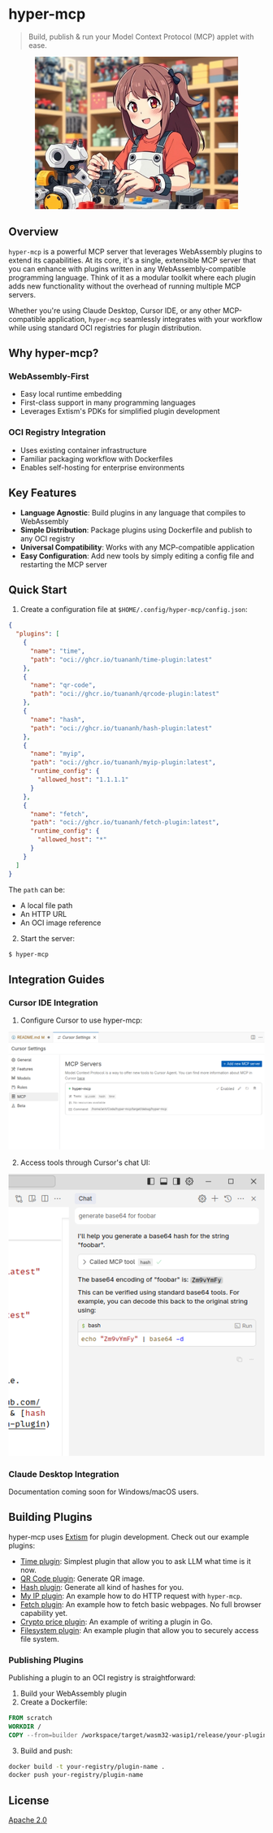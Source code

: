 # hyper-mcp

> Build, publish & run your Model Context Protocol (MCP) applet with ease.

<p align="center">
  <img src="./assets/ai.jpg" style="height: 300px;">
</p>

## Overview

`hyper-mcp` is a powerful MCP server that leverages WebAssembly plugins to extend its capabilities. At its core, it's a single, extensible MCP server that you can enhance with plugins written in any WebAssembly-compatible programming language. Think of it as a modular toolkit where each plugin adds new functionality without the overhead of running multiple MCP servers.

Whether you're using Claude Desktop, Cursor IDE, or any other MCP-compatible application, `hyper-mcp` seamlessly integrates with your workflow while using standard OCI registries for plugin distribution.

## Why hyper-mcp?

### WebAssembly-First

- Easy local runtime embedding
- First-class support in many programming languages
- Leverages Extism's PDKs for simplified plugin development

### OCI Registry Integration

- Uses existing container infrastructure
- Familiar packaging workflow with Dockerfiles
- Enables self-hosting for enterprise environments

## Key Features

- **Language Agnostic**: Build plugins in any language that compiles to WebAssembly
- **Simple Distribution**: Package plugins using Dockerfile and publish to any OCI registry
- **Universal Compatibility**: Works with any MCP-compatible application
- **Easy Configuration**: Add new tools by simply editing a config file and restarting the MCP server

## Quick Start

1. Create a configuration file at `$HOME/.config/hyper-mcp/config.json`:

```json
{
  "plugins": [
    {
      "name": "time",
      "path": "oci://ghcr.io/tuananh/time-plugin:latest"
    },
    {
      "name": "qr-code",
      "path": "oci://ghcr.io/tuananh/qrcode-plugin:latest"
    },
    {
      "name": "hash",
      "path": "oci://ghcr.io/tuananh/hash-plugin:latest"
    },
    {
      "name": "myip",
      "path": "oci://ghcr.io/tuananh/myip-plugin:latest",
      "runtime_config": {
        "allowed_host": "1.1.1.1"
      }
    },
    {
      "name": "fetch",
      "path": "oci://ghcr.io/tuananh/fetch-plugin:latest",
      "runtime_config": {
        "allowed_host": "*"
      }
    }
  ]
}
```

The `path` can be:
- A local file path
- An HTTP URL
- An OCI image reference

2. Start the server:

```sh
$ hyper-mcp
```

## Integration Guides

### Cursor IDE Integration

1. Configure Cursor to use hyper-mcp:

![cursor mcp](./assets/cursor-mcp.png)

2. Access tools through Cursor's chat UI:

![cursor mcp chat](./assets/cursor-mcp-1.png)

### Claude Desktop Integration

Documentation coming soon for Windows/macOS users.

## Building Plugins

hyper-mcp uses [Extism](https://github.com/extism/extism) for plugin development. Check out our example plugins:

- [Time plugin](https://github.com/tuananh/hyper-mcp/tree/main/examples/plugins/time): Simplest plugin that allow you to ask LLM what time is it now.
- [QR Code plugin](https://github.com/tuananh/hyper-mcp/tree/main/examples/plugins/qr-code): Generate QR image.
- [Hash plugin](https://github.com/tuananh/hyper-mcp/tree/main/examples/plugins/hash): Generate all kind of hashes for you.
- [My IP plugin](https://github.com/tuananh/hyper-mcp/tree/main/examples/plugins/myip): An example how to do HTTP request with `hyper-mcp`.
- [Fetch plugin](https://github.com/tuananh/hyper-mcp/tree/main/examples/plugins/fetch): An example how to fetch basic webpages. No full browser capability yet.
- [Crypto price plugin](https://github.com/tuananh/hyper-mcp/tree/main/examples/plugins/crypto-price): An example of writing a plugin in Go.
- [Filesystem plugin](https://github.com/tuananh/hyper-mcp/tree/main/examples/plugins/fs): An example plugin that allow you to securely access file system.

### Publishing Plugins

Publishing a plugin to an OCI registry is straightforward:

1. Build your WebAssembly plugin
2. Create a Dockerfile:

```dockerfile
FROM scratch
WORKDIR /
COPY --from=builder /workspace/target/wasm32-wasip1/release/your-plugin.wasm /plugin.wasm
```

3. Build and push:
```sh
docker build -t your-registry/plugin-name .
docker push your-registry/plugin-name
```

## License

[Apache 2.0](./LICENSE)
